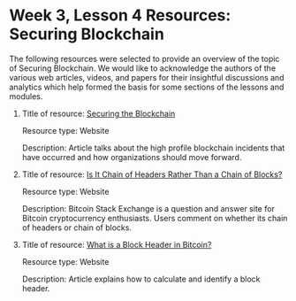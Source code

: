 # Week 3, Lesson 4 Resources: Securing Blockchain

The following resources were selected to provide an overview of the topic of Securing Blockchain. We would like to acknowledge the authors of the various web articles, videos, and papers for their insightful discussions and analytics which help formed the basis for some sections of the lessons and modules.

1. Title of resource: [Securing the Blockchain](https://home.kpmg.com/xx/en/home/insights/2017/05/securing-the-blockchain-fs.html)

    Resource type: Website

    Description: Article talks about the high profile blockchain incidents that have occurred and how organizations should move forward.

2. Title of resource: [Is It Chain of Headers Rather Than a Chain of Blocks?](https://bitcoin.stackexchange.com/questions/35448/is-it-chain-of-headers-rather-than-a-chain-of-blocks)

    Resource type: Website

    Description: Bitcoin Stack Exchange is a question and answer site for Bitcoin cryptocurrency enthusiasts. Users comment on whether its chain of headers or chain of blocks.

3. Title of resource: [What is a Block Header in Bitcoin?](https://www.cryptocompare.com/coins/guides/what-is-a-block-header-in-bitcoin/)

    Resource type: Website

    Description: Article explains how to calculate and identify a block header.

